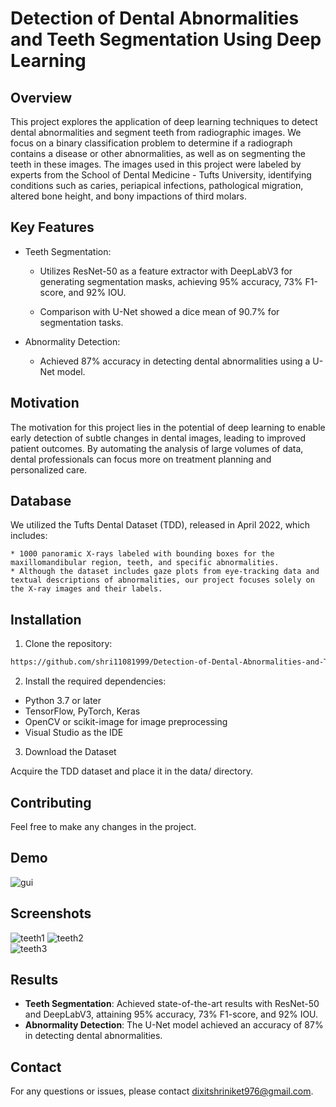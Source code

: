 
# Detection of Dental Abnormalities and Teeth Segmentation Using Deep Learning

## Overview

This project explores the application of deep learning techniques to detect dental abnormalities and segment teeth from radiographic images. We focus on a binary classification problem to determine if a radiograph contains a disease or other abnormalities, as well as on segmenting the teeth in these images. The images used in this project were labeled by experts from the School of Dental Medicine - Tufts University, identifying conditions such as caries, periapical infections, pathological migration, altered bone height, and bony impactions of third molars.
## Key Features

* Teeth Segmentation:

    * Utilizes ResNet-50 as a feature extractor with DeepLabV3 for generating segmentation masks, achieving 95% accuracy, 73% F1-score, and 92% IOU.

    * Comparison with U-Net showed a dice mean of 90.7% for segmentation tasks.

* Abnormality Detection:

    * Achieved 87% accuracy in detecting dental abnormalities using a U-Net model.
## Motivation
The motivation for this project lies in the potential of deep learning to enable early detection of subtle changes in dental images, leading to improved patient outcomes. By automating the analysis of large volumes of data, dental professionals can focus more on treatment planning and personalized care.
## Database
We utilized the Tufts Dental Dataset (TDD), released in April 2022, which includes:

    * 1000 panoramic X-rays labeled with bounding boxes for the maxillomandibular region, teeth, and specific abnormalities.
    * Although the dataset includes gaze plots from eye-tracking data and textual descriptions of abnormalities, our project focuses solely on the X-ray images and their labels.
## Installation

1. Clone the repository:

```bash
https://github.com/shri11081999/Detection-of-Dental-Abnormalities-and-Teeth-segmentaion.git
```
2. Install the required dependencies:

* Python 3.7 or later
* TensorFlow, PyTorch, Keras
* OpenCV or scikit-image for image preprocessing
* Visual Studio as the IDE


3. Download the Dataset

Acquire the TDD dataset and place it in the data/ directory.


## Contributing

Feel free to make any changes in the project.
## Demo

![gui](https://github.com/user-attachments/assets/a66109bf-e14d-4109-a005-0b04cc890c17)


## Screenshots

![teeth1](https://github.com/user-attachments/assets/a0005ca6-eb9b-4686-a0fc-a88420372d3e)        ![teeth2](https://github.com/user-attachments/assets/a59dfa6b-bbf0-447f-a59a-132111f320bc)       
![teeth3](https://github.com/user-attachments/assets/3fde82c2-8456-4c97-8259-4efb076fe10f)
 
## Results

* **Teeth Segmentation**: Achieved state-of-the-art results with ResNet-50 and DeepLabV3, attaining 95% accuracy, 73% F1-score, and 92% IOU.
* **Abnormality Detection**: The U-Net model achieved an accuracy of 87% in detecting dental abnormalities.

## Contact

For any questions or issues, please contact dixitshriniket976@gmail.com.

